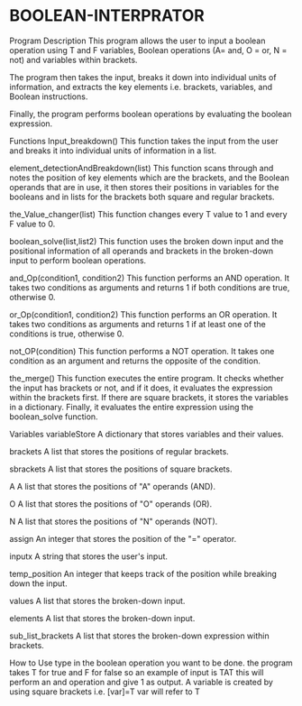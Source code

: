 # BOOLEAN-INTERPRATOR
Program Description
This program allows the user to input a boolean operation using T and F variables, Boolean operations (A= and, O = or, N = not) and variables within brackets.

The program then takes the input, breaks it down into individual units of information, and extracts the key elements i.e. brackets, variables, and Boolean instructions.

Finally, the program performs boolean operations by evaluating the boolean expression.

Functions
Input_breakdown()
This function takes the input from the user and breaks it into individual units of information in a list.

element_detectionAndBreakdown(list)
This function scans through and notes the position of key elements which are the brackets, and the Boolean operands that are in use, it then stores their positions in variables for the booleans and in lists for the brackets both square and regular brackets.

the_Value_changer(list)
This function changes every T value to 1 and every F value to 0.

boolean_solve(list,list2)
This function uses the broken down input and the positional information of all operands and brackets in the broken-down input to perform boolean operations.

and_Op(condition1, condition2)
This function performs an AND operation. It takes two conditions as arguments and returns 1 if both conditions are true, otherwise 0.

or_Op(condition1, condition2)
This function performs an OR operation. It takes two conditions as arguments and returns 1 if at least one of the conditions is true, otherwise 0.

not_OP(condition)
This function performs a NOT operation. It takes one condition as an argument and returns the opposite of the condition.

the_merge()
This function executes the entire program. It checks whether the input has brackets or not, and if it does, it evaluates the expression within the brackets first. If there are square brackets, it stores the variables in a dictionary. Finally, it evaluates the entire expression using the boolean_solve function.

Variables
variableStore
A dictionary that stores variables and their values.

brackets
A list that stores the positions of regular brackets.

sbrackets
A list that stores the positions of square brackets.

A
A list that stores the positions of "A" operands (AND).

O
A list that stores the positions of "O" operands (OR).

N
A list that stores the positions of "N" operands (NOT).

assign
An integer that stores the position of the "=" operator.

inputx
A string that stores the user's input.

temp_position
An integer that keeps track of the position while breaking down the input.

values
A list that stores the broken-down input.

elements
A list that stores the broken-down input.

sub_list_brackets
A list that stores the broken-down expression within brackets.

How to Use
type in the boolean operation you want to be done. 
the program takes T for true and F for false so an example of input is TAT this will perform an and operation and give 1 as output.
A variable is created by using square brackets i.e. [var]=T var will refer to T


